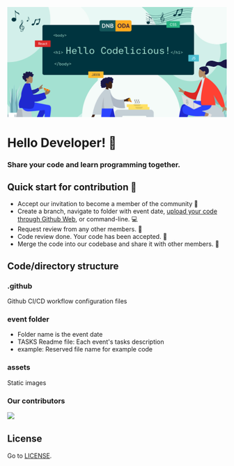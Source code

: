 
![Hello Codelicious](assets/hello-codelicious.jpg)

# Hello Developer! :raised_hands:
 
### Share your code and learn programming together.

## Quick start for contribution :rocket:

- Accept our invitation to become a member of the community :love_letter:
- Create a branch, navigate to folder with event date, [upload your code through Github Web](ADD_FILE.md), or command-line. :computer:
- Request review from any other members. :nail_care:
- Code review done. Your code has been accepted. :tada: 
- Merge the code into our codebase and share it with other members. :raised_hands:

## Code/directory structure
### .github

Github CI/CD workflow configuration files

### event folder
- Folder name is the event date
- TASKS Readme file: Each event's tasks description
- example: Reserved file name for example code

### assets
Static images
### Our contributors

<a href="https://github.com/Codelicious-Oda-x-DNB/codelicious-event-tasks/graphs/contributors">
  <img src="https://contrib.rocks/image?repo=Codelicious-Oda-x-DNB/codelicious-event-tasks" />
</a>

## License

Go to [LICENSE](https://github.com/Codelicious-Oda-x-DNB/codelicious-event-tasks/blob/main/LICENSE).
